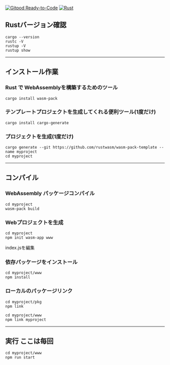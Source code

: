 [![Gitpod Ready-to-Code](https://img.shields.io/badge/Gitpod-ready--to--code-blue?logo=gitpod)](https://gitpod.io/#https://github.com/gogo-pats/rust-webassembly)
[![Rust](https://img.shields.io/badge/Rust-b7410e.svg?longCache=true)](https://www.rust-lang.org/ja)

## Rustバージョン確認

```
cargo --version
rustc -V
rustup -V
rustup show
```

---

## インストール作業

### Rust で WebAssemblyを構築するためのツール

```
cargo install wasm-pack
```

### テンプレートプロジェクトを生成してくれる便利ツール(1度だけ)

```
cargo install cargo-generate
```

### プロジェクトを生成(1度だけ)

```
cargo generate --git https://github.com/rustwasm/wasm-pack-template --name myproject
cd myproject
```

---

## コンパイル

### WebAssembly パッケージコンパイル
```
cd myproject
wasm-pack build
```

### Webプロジェクトを生成

```
cd myproject
npm init wasm-app www
```
index.jsを編集


### 依存パッケージをインストール
```
cd myproject/www
npm install
```

### ローカルのパッケージリンク

```
cd myproject/pkg
npm link

cd myproject/www
npm link myproject
```

---

## 実行 ここは毎回

```
cd myproject/www
npm run start
```
